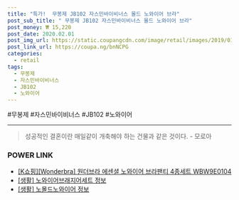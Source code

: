 ```yaml
--- 
title: "특가!  무봉제 JB102 자스민바이비너스 몰드 노와이어 브라" 
post_sub_title: " 무봉제 JB102 자스민바이비너스 몰드 노와이어 브라" 
post_money: ₩ 15,220 
post_date: 2020.02.01 
post_img_url: https://static.coupangcdn.com/image/retail/images/2019/01/28/15/1/e8991e09-b41b-4a7b-979e-dd498181457f.jpg 
post_link_url: https://coupa.ng/bnNCPG 
categories: 
  - retail 
tags: 
  - 무봉제 
  - 자스민바이비너스 
  - JB102 
  - 노와이어 
--- 
```

  #무봉제 #자스민바이비너스 #JB102 #노와이어 
<hr> 

> 성공적인 결혼이란 매일같이 개축해야 하는 건물과 같은 것이다. - 모로아 


### POWER LINK

* <a href="https://blog.naver.com/santokki14/221780747235" target="_blank">[K쇼핑][Wonderbra] 원더브라 에센셜 노와이어 브라팬티 4종세트 WBW9E0104</a>
* <a href="https://blog.naver.com/sakai111/221763708834" target="_blank"> [생활] 노와이어브래지어세트 정보 </a>
* <a href="https://blog.naver.com/santokki14/221767935808" target="_blank"> [생활] 노몰드노와이어 정보 </a>
